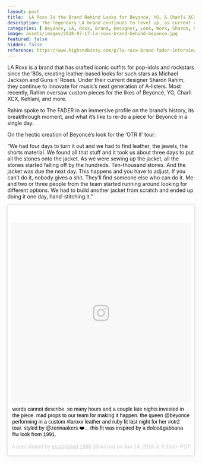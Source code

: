 ```yaml
---
layout: post
title:  LA Roxx Is the Brand Behind Looks for Beyoncé, YG, & Charli XCX
description: The legendary LA brand continues to level up, as current designer Sharon Rahim speaks to "The FADER" about their latest work for Beyoncé.
categories: [ Beyoncé, LA, Roxx, Brand, Designer, Look, Work, Sharon, Rahim ]
image: assets/images/2018-07-17-la-roxx-brand-behind-beyonce.jpg
featured: false
hidden: false
reference: https://www.highsnobiety.com/p/la-roxx-brand-fader-interview/
---
```

LA Roxx is a brand that has crafted iconic outfits for pop-idols and rockstars since the ’80s, creating leather-based looks for such stars as Michael Jackson and Guns n’ Roses. Under their current designer Sharon Rahim, they continue to innovate for music’s next generation of A-listers. Most recently, Rahim oversaw custom pieces for the likes of Beyoncé, YG, Charli XCX, Kehlani, and more.

Rahim spoke to The FADER in an immersive profile on the brand’s history, its breakthrough moment, and what it’s like to re-do a piece for Beyoncé in a single day.

On the hectic creation of Beyoncé’s look for the ‘OTR II’ tour:

“We had four days to turn it out and we had to find leather, the jewels, the shorts material. We found all that stuff and it took us about three days to put all the stones onto the jacket. As we were sewing up the jacket, all the stones started falling off by the hundreds. Ten-thousand stones. And the jacket was due the next day. This happens and you have to adjust. If you can’t do it, nobody gives a shit. They’ll find someone else who can do it. Me and two or three people from the team started running around looking for different options. We had to build another jacket from scratch and ended up doing it one day, hand-stitching it.”

<blockquote class="instagram-media" data-instgrm-captioned data-instgrm-permalink="https://www.instagram.com/p/BkAwq7uFMbA/" data-instgrm-version="9" style=" background:#FFF; border:0; border-radius:3px; box-shadow:0 0 1px 0 rgba(0,0,0,0.5),0 1px 10px 0 rgba(0,0,0,0.15); margin: 1px; max-width:540px; min-width:326px; padding:0; width:99.375%; width:-webkit-calc(100% - 2px); width:calc(100% - 2px);"><div style="padding:8px;"> <div style=" background:#F8F8F8; line-height:0; margin-top:40px; padding:50% 0; text-align:center; width:100%;"> <div style=" background:url(data:image/png;base64,iVBORw0KGgoAAAANSUhEUgAAACwAAAAsCAMAAAApWqozAAAABGdBTUEAALGPC/xhBQAAAAFzUkdCAK7OHOkAAAAMUExURczMzPf399fX1+bm5mzY9AMAAADiSURBVDjLvZXbEsMgCES5/P8/t9FuRVCRmU73JWlzosgSIIZURCjo/ad+EQJJB4Hv8BFt+IDpQoCx1wjOSBFhh2XssxEIYn3ulI/6MNReE07UIWJEv8UEOWDS88LY97kqyTliJKKtuYBbruAyVh5wOHiXmpi5we58Ek028czwyuQdLKPG1Bkb4NnM+VeAnfHqn1k4+GPT6uGQcvu2h2OVuIf/gWUFyy8OWEpdyZSa3aVCqpVoVvzZZ2VTnn2wU8qzVjDDetO90GSy9mVLqtgYSy231MxrY6I2gGqjrTY0L8fxCxfCBbhWrsYYAAAAAElFTkSuQmCC); display:block; height:44px; margin:0 auto -44px; position:relative; top:-22px; width:44px;"></div></div> <p style=" margin:8px 0 0 0; padding:0 4px;"> <a href="https://www.instagram.com/p/BkAwq7uFMbA/" style=" color:#000; font-family:Arial,sans-serif; font-size:14px; font-style:normal; font-weight:normal; line-height:17px; text-decoration:none; word-wrap:break-word;" target="_blank">words cannot describe. so many hours and a couple late nights invested in the piece. mad props to our team for making it happen. the queen @beyonce performing in a custom #laroxx leather and ruby fit last night for her #otr2 tour. styled by @zerinaakers ❤️... this fit was inspired by a dolce&amp;gabbana f/w look from 1991.</a></p> <p style=" color:#c9c8cd; font-family:Arial,sans-serif; font-size:14px; line-height:17px; margin-bottom:0; margin-top:8px; overflow:hidden; padding:8px 0 7px; text-align:center; text-overflow:ellipsis; white-space:nowrap;">A post shared by <a href="https://www.instagram.com/laroxx/" style=" color:#c9c8cd; font-family:Arial,sans-serif; font-size:14px; font-style:normal; font-weight:normal; line-height:17px;" target="_blank"> established 1986</a> (@laroxx) on <time style=" font-family:Arial,sans-serif; font-size:14px; line-height:17px;" datetime="2018-06-14T16:31:44+00:00">Jun 14, 2018 at 9:31am PDT</time></p></div></blockquote> <script async defer src="//www.instagram.com/embed.js"></script>
